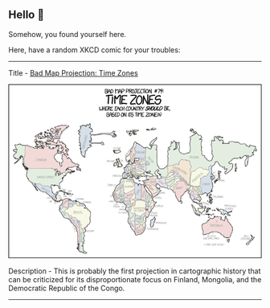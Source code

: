 ## Hello 👀

Somehow, you found yourself here.

Here, have a random XKCD comic for your troubles:

-----------------------------------

Title - [Bad Map Projection: Time Zones](https://xkcd.com/1799)

![Bad Map Projection: Time Zones](./random_comic.png)

Description - This is probably the first projection in cartographic history that can be criticized for its disproportionate focus on Finland, Mongolia, and the Democratic Republic of the Congo.

-----------------------------------